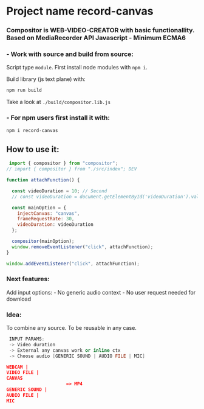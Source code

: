 # Project name record-canvas
### Compositor is WEB-VIDEO-CREATOR with basic functionallity. Based on MediaRecorder API Javascript - Minimum ECMA6

### - Work with source and build from source:
Script type `module`.
First install node modules with `npm i`.

Build library (js text plane) with:
```js
npm run build
```
Take a look at `./build/compositor.lib.js`

### - For npm users first install it with:

```js
npm i record-canvas
```

## How to use it:
```js
 import { compositor } from "compositor";
// import { compositor } from "./src/index"; DEV

function attachFunction() {

  const videoDuration = 10; // Second
  // const videoDuration = document.getElementById('videoDuration').value;

  const mainOption = {
    injectCanvas: "canvas",
    frameRequestRate: 30,
    videoDuration: videoDuration
  };

  compositor(mainOption);
  window.removeEventListener("click", attachFunction);
}

window.addEventListener("click", attachFunction);
```

### Next features:
   Add input options:
    - No generic audio context - No user request needed for download


### Idea:
To combine any source. To be reusable in any case.

```cpp
 INPUT PARAMS:
 -> Video duration
 -> External any canvas work or inline ctx
 -> Choose audio [GENERIC SOUND | AUDIO FILE | MIC]
```

```json
WEBCAM |
VIDEO FILE |
CANVAS
                      => MP4
GENERIC SOUND |
AUDIO FILE | 
MIC
```
